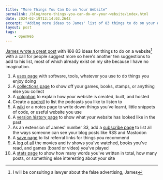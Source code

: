 ```yaml
---
title: "More Things You Can Do on Your Website"
permalink: /blog/more-things-you-can-do-on-your-website/index.html
date: 2024-02-19T12:14:03.264Z
excerpt: "Adding more ideas to James' list of 83 things to do on your website"
layout: post
tags:
    - OpenWeb
---
```


[James wrote a great post](https://jamesg.blog/2024/02/19/personal-website-ideas/) with ~~100~~ 83 ideas for things to do on a website[^1] with a call for people suggest more so here's another ten suggestions to add to his list, most of which already exist on my site because I have no imagination.

1. A [uses page](/uses) with software, tools, whatever you use to do things you enjoy doing
2. A [collections page](/collections) to show off your games, books, stamps, or anything else you collect
3. A [colophon](/about/colophon) to explain how your website is created, built, and hosted
4. Create a [podroll](/podcasts/roll) to list the podcasts you like to listen to
5. A [wiki](/intersect) or a notes page to write down things you've learnt, little snippets of code, or useful website you use
6. A [version history page](/log/versions) to show what your website has looked like in the past
7. As an extension of James' number 33, add a [subscribe page](/subscribe) to list all the ways someone can see your blog posts like RSS and Mastodon
8. A [save page](/save) to list referral links for things you recommend
9. A [log of all](/almanac) the movies and tv shows you've watched, books you've read, and games (board or video) you've played
10. A [stats page](/blog/stats) to show how many words you've written in total, how many posts, or something else interesting about your site

[^1]: I will be consulting a lawyer about the false advertising, James